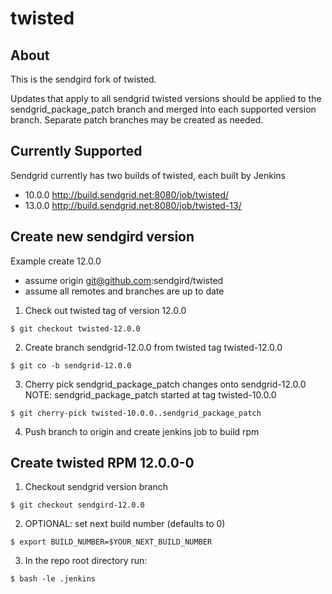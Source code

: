 twisted
=======

## About

This is the sendgird fork of twisted.

Updates that apply to all sendgrid twisted versions should be applied
to the sendgrid_package_patch branch and merged into each supported
version branch.  Separate patch branches may be created as needed.

## Currently Supported

Sendgrid currently has two builds of twisted, each built by Jenkins

* 10.0.0 http://build.sendgrid.net:8080/job/twisted/
* 13.0.0 http://build.sendgrid.net:8080/job/twisted-13/

## Create new sendgird version
Example create 12.0.0
* assume origin git@github.com:sendgird/twisted
* assume all remotes and branches are up to date

1. Check out twisted tag of version 12.0.0
```shell
$ git checkout twisted-12.0.0
```

2. Create branch sendgrid-12.0.0 from twisted tag twisted-12.0.0
```shell
$ git co -b sendgrid-12.0.0
```

3. Cherry pick sendgrid_package_patch changes onto sendgrid-12.0.0
NOTE: sendgrid_package_patch started at tag twisted-10.0.0
```shell
$ git cherry-pick twisted-10.0.0..sendgrid_package_patch
```

4. Push branch to origin and create jenkins job to build rpm

## Create twisted RPM 12.0.0-0
1. Checkout sendgrid version branch
```shell
$ git checkout sendgird-12.0.0
```

2. OPTIONAL: set next build number (defaults to 0)
```shell
$ export BUILD_NUMBER=$YOUR_NEXT_BUILD_NUMBER
```

3. In the repo root directory run:
```shell
$ bash -le .jenkins
```

